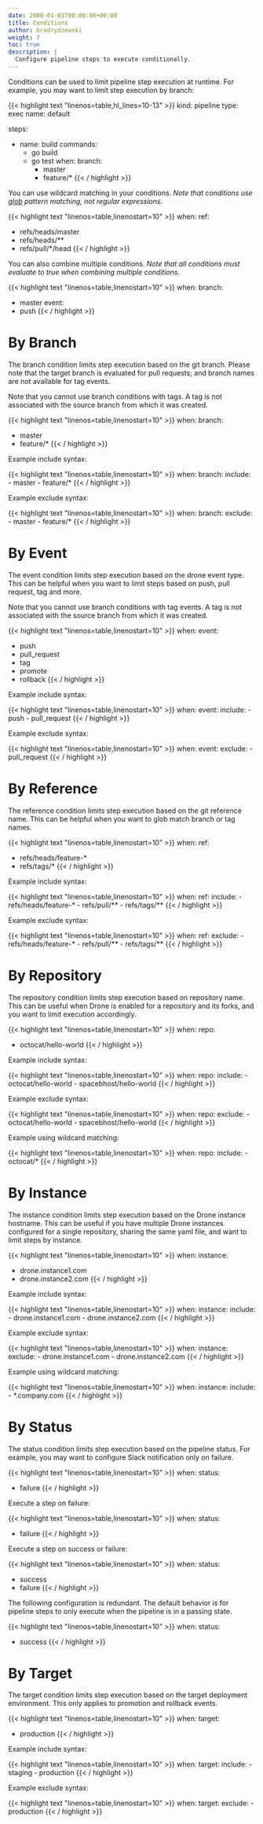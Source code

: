 ```yaml
---
date: 2000-01-01T00:00:00+00:00
title: Conditions
author: bradrydzewski
weight: 7
toc: true
description: |
  Configure pipeline steps to execute conditionally.
---
```


Conditions can be used to limit pipeline step execution at runtime. For example, you may want to limit step execution by branch:

{{< highlight text "linenos=table,hl_lines=10-13" >}}
kind: pipeline
type: exec
name: default

steps:
- name: build
  commands:
  - go build
  - go test
  when:
    branch:
    - master
    - feature/*
{{< / highlight >}}

You can use wildcard matching in your conditions. _Note that conditions use [glob](https://golang.org/pkg/path/#Match) pattern matching, not regular expressions._

{{< highlight text "linenos=table,linenostart=10" >}}
when:
  ref:
  - refs/heads/master
  - refs/heads/**
  - refs/pull/*/head
{{< / highlight >}}

You can also combine multiple conditions. _Note that all conditions must evaluate to true when combining multiple conditions._

{{< highlight text "linenos=table,linenostart=10" >}}
when:
  branch:
  - master
  event:
  - push
{{< / highlight >}}

# By Branch

The branch condition limits step execution based on the git branch. Please note that the target branch is evaluated for pull requests; and branch names are not available for tag events.

<div class="alert">
Note that you cannot use branch conditions with tags. A tag is not associated with the source branch from which it was created.
</div>

{{< highlight text "linenos=table,linenostart=10" >}}
when:
  branch:
  - master
  - feature/*
{{< / highlight >}}

Example include syntax:

{{< highlight text "linenos=table,linenostart=10" >}}
when:
  branch:
    include:
    - master
    - feature/*
{{< / highlight >}}

Example exclude syntax:

{{< highlight text "linenos=table,linenostart=10" >}}
when:
  branch:
    exclude:
    - master
    - feature/*
{{< / highlight >}}

# By Event

The event condition limits step execution based on the drone event type. This can be helpful when you want to limit steps based on push, pull request, tag and more.

<div class="alert">
Note that you cannot use branch conditions with tag events. A tag is not associated with the source branch from which it was created.
</div>

{{< highlight text "linenos=table,linenostart=10" >}}
when:
  event:
  - push
  - pull_request
  - tag
  - promote
  - rollback
{{< / highlight >}}

Example include syntax:

{{< highlight text "linenos=table,linenostart=10" >}}
when:
  event:
    include:
    - push
    - pull_request
{{< / highlight >}}

Example exclude syntax:

{{< highlight text "linenos=table,linenostart=10" >}}
when:
  event:
    exclude:
    - pull_request
{{< / highlight >}}

# By Reference

The reference condition limits step execution based on the git reference name. This can be helpful when you want to glob match branch or tag names.


{{< highlight text "linenos=table,linenostart=10" >}}
when:
  ref:
  - refs/heads/feature-*
  - refs/tags/*
{{< / highlight >}}

Example include syntax:

{{< highlight text "linenos=table,linenostart=10" >}}
when:
  ref:
    include:
    - refs/heads/feature-*
    - refs/pull/**
    - refs/tags/**
{{< / highlight >}}

Example exclude syntax:

{{< highlight text "linenos=table,linenostart=10" >}}
when:
  ref:
    exclude:
    - refs/heads/feature-*
    - refs/pull/**
    - refs/tags/**
{{< / highlight >}}

# By Repository

The repository condition limits step execution based on repository name. This can be useful when Drone is enabled for a repository and its forks, and you want to limit execution accordingly.


{{< highlight text "linenos=table,linenostart=10" >}}
when:
  repo:
  - octocat/hello-world
{{< / highlight >}}

Example include syntax:

{{< highlight text "linenos=table,linenostart=10" >}}
when:
  repo:
    include:
    - octocat/hello-world
    - spacebhost/hello-world
{{< / highlight >}}

Example exclude syntax:

{{< highlight text "linenos=table,linenostart=10" >}}
when:
  repo:
    exclude:
    - octocat/hello-world
    - spacebhost/hello-world
{{< / highlight >}}

Example using wildcard matching:

{{< highlight text "linenos=table,linenostart=10" >}}
when:
  repo:
    include:
    - octocat/*
{{< / highlight >}}

# By Instance

The instance condition limits step execution based on the Drone instance hostname. This can be useful if you have multiple Drone instances configured for a single repository, sharing the same yaml file, and want to limit steps by instance.

{{< highlight text "linenos=table,linenostart=10" >}}
when:
  instance:
  - drone.instance1.com
  - drone.instance2.com
{{< / highlight >}}

Example include syntax:

{{< highlight text "linenos=table,linenostart=10" >}}
when:
  instance:
    include:
    - drone.instance1.com
    - drone.instance2.com
{{< / highlight >}}

Example exclude syntax:

{{< highlight text "linenos=table,linenostart=10" >}}
when:
  instance:
    exclude:
    - drone.instance1.com
    - drone.instance2.com
{{< / highlight >}}

Example using wildcard matching:

{{< highlight text "linenos=table,linenostart=10" >}}
when:
  instance:
    include:
    - *.company.com
{{< / highlight >}}

# By Status

The status condition limits step execution based on the pipeline status. For example, you may want to configure Slack notification only on failure.

{{< highlight text "linenos=table,linenostart=10" >}}
when:
  status:
  - failure
{{< / highlight >}}

Execute a step on failure:

{{< highlight text "linenos=table,linenostart=10" >}}
when:
  status:
  - failure
{{< / highlight >}}

Execute a step on success or failure:

{{< highlight text "linenos=table,linenostart=10" >}}
when:
  status:
  - success
  - failure
{{< / highlight >}}

The following configuration is redundant. The default behavior is for pipeline steps to only execute when the pipeline is in a passing state.

{{< highlight text "linenos=table,linenostart=10" >}}
when:
  status:
  - success
{{< / highlight >}}

# By Target

The target condition limits step execution based on the target deployment environment. This only applies to promotion and rollback events.

{{< highlight text "linenos=table,linenostart=10" >}}
when:
  target:
  - production
{{< / highlight >}}

Example include syntax:

{{< highlight text "linenos=table,linenostart=10" >}}
when:
  target:
    include:
    - staging
    - production
{{< / highlight >}}

Example exclude syntax:

{{< highlight text "linenos=table,linenostart=10" >}}
when:
  target:
    exclude:
    - production
{{< / highlight >}}